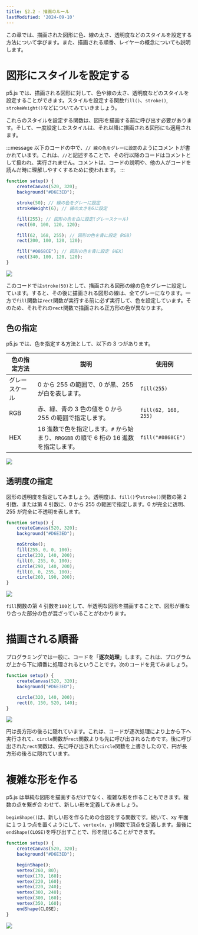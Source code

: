 ```yaml
---
title: §2.2 - 描画のルール
lastModified: '2024-09-10'
---
```


この章では、描画された図形に色、線の太さ、透明度などのスタイルを設定する方法について学びます。また、描画される順番、レイヤーの概念についても説明します。

# 図形にスタイルを設定する

p5.js では、描画される図形に対して、色や線の太さ、透明度などのスタイルを設定することができます。スタイルを設定する関数`fill()`、`stroke()`, `strokeWeight()`などについてみていきましょう。

これらのスタイルを設定する関数は、図形を描画する前に呼び出す必要があります。そして、一度設定したスタイルは、それ以降に描画される図形にも適用されます。

:::message
以下のコードの中で、`// 線の色をグレーに設定`のようにコメン トが書かれています。これは、`//`と記述することで、その行以降のコードはコメントとして扱われ、実行されません。コメントは、コードの説明や、他の人がコードを読んだ時に理解しやすくするために使われます。
:::

```js
function setup() {
    createCanvas(520, 320);
    background("#D6E3ED");

    stroke(50); // 線の色をグレーに設定
    strokeWeight(6); // 線の太さを6に設定

    fill(255); // 図形の色を白に設定(グレースケール)
    rect(60, 100, 120, 120);

    fill(62, 168, 255); // 図形の色を青に設定（RGB）
    rect(200, 100, 120, 120);

    fill("#0868CE"); // 図形の色を青に設定（HEX）
    rect(340, 100, 120, 120);
}
```

![](/books/p5_tutorial/images/2-2/1.png)

このコードでは`stroke(50)`として、描画される図形の線の色をグレーに設定しています。すると、その後に描画される図形の線は、全てグレーになります。一方で`fill`関数は`rect`関数が実行する前に必ず実行して、色を設定しています。そのため、それぞれの`rect`関数で描画される正方形の色が異なります。

## 色の指定

p5.js では、色を指定する方法として、以下の 3 つがあります。

| 色の指定方法   | 説明                                                                                  | 使用例               |
| -------------- | ------------------------------------------------------------------------------------- | -------------------- |
| グレースケール | 0 から 255 の範囲で、0 が黒、255 が白を表します。                                     | `fill(255)`          |
| RGB            | 赤、緑、青の 3 色の値を 0 から 255 の範囲で指定します。                               | `fill(62, 168, 255)` |
| HEX            | 16 進数で色を指定します。`#` から始まり、`RRGGBB` の順で 6 桁の 16 進数を指定します。 | `fill("#0868CE")`    |

![](/books/p5_tutorial/images/2-2/2.png)

## 透明度の指定

図形の透明度を指定してみましょう。透明度は、`fill()`や`stroke()`関数の第 2 引数、または第 4 引数に、0 から 255 の範囲で指定します。0 が完全に透明、255 が完全に不透明を表します。

```js
function setup() {
    createCanvas(520, 320);
    background("#D6E3ED");

    noStroke();
    fill(255, 0, 0, 100);
    circle(230, 140, 200);
    fill(0, 255, 0, 100);
    circle(290, 140, 200);
    fill(0, 0, 255, 100);
    circle(260, 190, 200);
}
```

![](/books/p5_tutorial/images/2-2/3.png)

`fill`関数の第 4 引数を`100`として、半透明な図形を描画することで、図形が重なり合った部分の色が混ざっていることがわかります。

# 描画される順番

プログラミングでは一般に、コードを「**逐次処理**」します。これは、プログラムが上から下に順番に処理されるということです。次のコードを見てみましょう。

```js
function setup() {
    createCanvas(520, 320);
    background("#D6E3ED");

    circle(320, 140, 200);
    rect(0, 150, 520, 140);
}
```

![](/books/p5_tutorial/images/2-2/4.png)

円は長方形の後ろに隠れています。これは、コードが逐次処理により上から下へ実行されて、`circle`関数が`rect`関数よりも先に呼び出されるためです。後に呼び出された`rect`関数は、先に呼び出された`circle`関数を上書きしたので、円が長方形の後ろに隠れています。

# 複雑な形を作る

p5.js は単純な図形を描画するだけでなく、複雑な形を作ることもできます。複数の点を繋ぎ合
わせて、新しい形を定義してみましょう。

`beginShape()`は、新しい形を作るための合図をする関数です。続いて、xy 平面に１つ１つ点を置くようにして、`vertex(x, y)`関数で頂点を定義します。最後に`endShape(CLOSE)`を呼び出すことで、形を閉じることができます。

```js
function setup() {
    createCanvas(520, 320);
    background("#D6E3ED");

    beginShape();
    vertex(260, 80);
    vertex(170, 160);
    vertex(220, 160);
    vertex(220, 240);
    vertex(300, 240);
    vertex(300, 160);
    vertex(350, 160);
    endShape(CLOSE);
}
```

![](/books/p5_tutorial/images/2-2/6.png)
